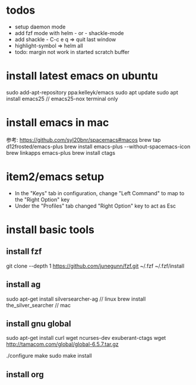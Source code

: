 # todos

- setup daemon mode
- add fzf mode with helm - or - shackle-mode
- add shackle - C-c e q => quit last window
- highlight-symbol => helm all
- todo: margin not work in started scratch buffer 

# install latest emacs on ubuntu

sudo add-apt-repository ppa:kelleyk/emacs
sudo apt update
sudo apt install emacs25  // emacs25-nox terminal only

# install emacs in mac

参考: https://github.com/syl20bnr/spacemacs#macos
brew tap d12frosted/emacs-plus
brew install emacs-plus --without-spacemacs-icon
brew linkapps emacs-plus
brew install ctags

# item2/emacs setup

- In the "Keys" tab in configuration, change "Left Command" to map to the "Right Option" key
- Under the "Profiles" tab changed "Right Option" key to act as Esc

# install basic tools

## install fzf

git clone --depth 1 https://github.com/junegunn/fzf.git ~/.fzf
~/.fzf/install

## install ag

sudo apt-get install silversearcher-ag  // linux
brew install the_silver_searcher  // mac

## install gnu global

sudo apt-get install curl wget ncurses-dev exuberant-ctags
wget http://tamacom.com/global/global-6.5.7.tar.gz

./configure
make
sudo make install

## install org